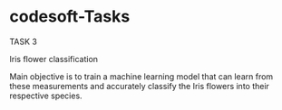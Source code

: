 # codesoft-Tasks
TASK 3

Iris flower classification

Main objective is to train a machine learning model that can learn from
these measurements and accurately classify the Iris flowers into
their respective species.
